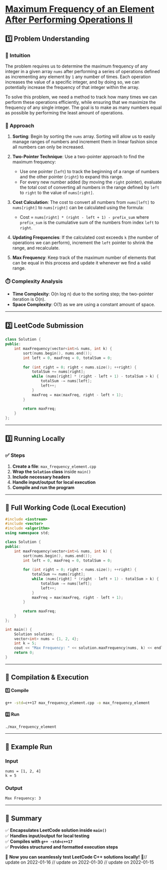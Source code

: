 # **[Maximum Frequency of an Element After Performing Operations II](https://leetcode.com/problems/maximum-frequency-of-an-element-after-performing-operations-ii/description/)**  

## **1️⃣ Problem Understanding**  
### **📌 Intuition**  
The problem requires us to determine the maximum frequency of any integer in a given array `nums` after performing a series of operations defined as incrementing any element by `1` any number of times. Each operation increases the value of a specific integer, and by doing so, we can potentially increase the frequency of that integer within the array. 

To solve this problem, we need a method to track how many times we can perform these operations efficiently, while ensuring that we maximize the frequency of any single integer. The goal is to make as many numbers equal as possible by performing the least amount of operations.

### **🚀 Approach**  
1. **Sorting**: Begin by sorting the `nums` array. Sorting will allow us to easily manage ranges of numbers and increment them in linear fashion since all numbers can only be increased.
  
2. **Two-Pointer Technique**: Use a two-pointer approach to find the maximum frequency:
   - Use one pointer (`left`) to track the beginning of a range of numbers and the other pointer (`right`) to expand this range.
   - For every new number added (by moving the `right` pointer), evaluate the total cost of converting all numbers in the range defined by `left` to `right` to the value of `nums[right]`.

3. **Cost Calculation**: The cost to convert all numbers from `nums[left]` to `nums[right]` to `nums[right]` can be calculated using the formula:
   - Cost = `nums[right] * (right - left + 1) - prefix_sum` where `prefix_sum` is the cumulative sum of the numbers from index `left` to `right`.

4. **Updating Frequencies**: If the calculated cost exceeds `k` (the number of operations we can perform), increment the `left` pointer to shrink the range, and recalculate.

5. **Max Frequency**: Keep track of the maximum number of elements that can be equal in this process and update it whenever we find a valid range.

### **⏱️ Complexity Analysis**  
- **Time Complexity**: O(n log n) due to the sorting step; the two-pointer iteration is O(n).
- **Space Complexity**: O(1) as we are using a constant amount of space.

---  

## **2️⃣ LeetCode Submission**  
```cpp
class Solution {
public:
    int maxFrequency(vector<int>& nums, int k) {
        sort(nums.begin(), nums.end());
        int left = 0, maxFreq = 0, totalSum = 0;
        
        for (int right = 0; right < nums.size(); ++right) {
            totalSum += nums[right];
            while (nums[right] * (right - left + 1) - totalSum > k) {
                totalSum -= nums[left];
                left++;
            }
            maxFreq = max(maxFreq, right - left + 1);
        }
        
        return maxFreq;
    }
};
```  

---  

## **3️⃣ Running Locally**  
### **✅ Steps**  
1. **Create a file**: `max_frequency_element.cpp`  
2. **Wrap the `Solution` class** inside `main()`  
3. **Include necessary headers**  
4. **Handle input/output for local execution**  
5. **Compile and run the program**  

---  

## **📝 Full Working Code (Local Execution)**  
```cpp
#include <iostream>
#include <vector>
#include <algorithm>
using namespace std;

class Solution {
public:
    int maxFrequency(vector<int>& nums, int k) {
        sort(nums.begin(), nums.end());
        int left = 0, maxFreq = 0, totalSum = 0;
        
        for (int right = 0; right < nums.size(); ++right) {
            totalSum += nums[right];
            while (nums[right] * (right - left + 1) - totalSum > k) {
                totalSum -= nums[left];
                left++;
            }
            maxFreq = max(maxFreq, right - left + 1);
        }
        
        return maxFreq;
    }
};

int main() {
    Solution solution;
    vector<int> nums = {1, 2, 4};
    int k = 5;
    cout << "Max Frequency: " << solution.maxFrequency(nums, k) << endl; // Output: 3
    return 0;
}
```  

---  

## **🔧 Compilation & Execution**  
#### **1️⃣ Compile**  
```bash
g++ -std=c++17 max_frequency_element.cpp -o max_frequency_element
```  

#### **2️⃣ Run**  
```bash
./max_frequency_element
```  

---  

## **🎯 Example Run**  
### **Input**  
```
nums = [1, 2, 4]
k = 5
```  
### **Output**  
```
Max Frequency: 3
```  

---  

## **📌 Summary**  
✅ **Encapsulates LeetCode solution inside `main()`**  
✅ **Handles input/output for local testing**  
✅ **Compiles with `g++ -std=c++17`**  
✅ **Provides structured and formatted execution steps**  

🚀 **Now you can seamlessly test LeetCode C++ solutions locally!** 🚀// update on 2022-01-16
// update on 2022-01-30
// update on 2022-01-15
